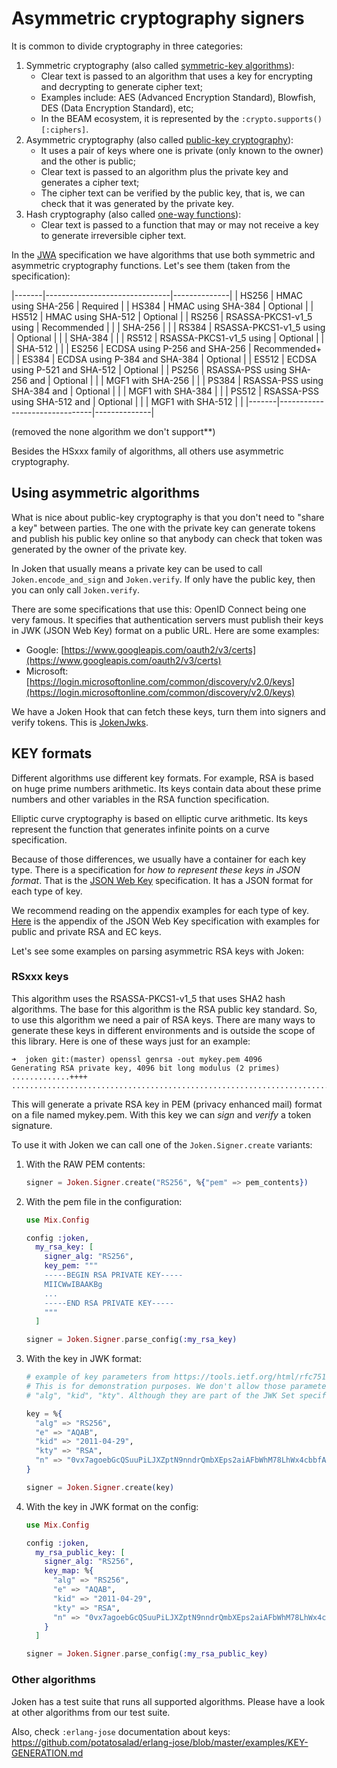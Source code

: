 # Asymmetric cryptography signers

It is common to divide cryptography in three categories:

1. Symmetric cryptography (also called [symmetric-key algorithms](https://en.wikipedia.org/wiki/Symmetric-key_algorithm)):
   - Clear text is passed to an algorithm that uses a key for encrypting and decrypting to generate cipher text;
   - Examples include: AES (Advanced Encryption Standard), Blowfish, DES (Data Encryption Standard), etc;
   - In the BEAM ecosystem, it is represented by the `:crypto.supports()[:ciphers]`.
2. Asymmetric cryptography (also called [public-key cryptography](https://en.wikipedia.org/wiki/Public-key_cryptography)):
   - It uses a pair of keys where one is private (only known to the owner) and the other is public;
   - Clear text is passed to an algorithm plus the private key and generates a cipher text;
   - The cipher text can be verified by the public key, that is, we can check that it was generated by the private key.
3. Hash cryptography (also called [one-way functions](https://en.wikipedia.org/wiki/One-way_function)):
   - Clear text is passed to a function that may or may not receive a key to generate irreversible cipher text.

In the [JWA](https://tools.ietf.org/html/rfc7518#section-3) specification we have algorithms that use both symmetric and asymmetric cryptography functions. Let's see them (taken from the specification):

|-------|-------------------------------|--------------|
| HS256 | HMAC using SHA-256            | Required     |
| HS384 | HMAC using SHA-384            | Optional     |
| HS512 | HMAC using SHA-512            | Optional     |
| RS256 | RSASSA-PKCS1-v1_5 using       | Recommended  |
|       | SHA-256                       |              |
| RS384 | RSASSA-PKCS1-v1_5 using       | Optional     |
|       | SHA-384                       |              |
| RS512 | RSASSA-PKCS1-v1_5 using       | Optional     |
|       | SHA-512                       |              |
| ES256 | ECDSA using P-256 and SHA-256 | Recommended+ |
| ES384 | ECDSA using P-384 and SHA-384 | Optional     |
| ES512 | ECDSA using P-521 and SHA-512 | Optional     |
| PS256 | RSASSA-PSS using SHA-256 and  | Optional     |
|       | MGF1 with SHA-256             |              |
| PS384 | RSASSA-PSS using SHA-384 and  | Optional     |
|       | MGF1 with SHA-384             |              |
| PS512 | RSASSA-PSS using SHA-512 and  | Optional     |
|       | MGF1 with SHA-512             |              |
|-------|-------------------------------|--------------|

(removed the none algorithm we don't support**)

Besides the HSxxx family of algorithms, all others use asymmetric cryptography.

## Using asymmetric algorithms

What is nice about public-key cryptography is that you don't need to "share a key" between parties. The one with the private key can generate tokens and publish his public key online so that anybody can check that token was generated by the owner of the private key.

In Joken that usually means a private key can be used to call `Joken.encode_and_sign` and `Joken.verify`. If only have the public key, then you can only call `Joken.verify`.

There are some specifications that use this: OpenID Connect being one very famous. It specifies that authentication servers must publish their keys in JWK (JSON Web Key) format on a public URL. Here are some examples:

- Google: [https://www.googleapis.com/oauth2/v3/certs](https://www.googleapis.com/oauth2/v3/certs)
- Microsoft: [https://login.microsoftonline.com/common/discovery/v2.0/keys](https://login.microsoftonline.com/common/discovery/v2.0/keys)

We have a Joken Hook that can fetch these keys, turn them into signers and verify tokens. This is [JokenJwks](https://github.com/joken-elixir/joken_jwks).

## KEY formats

Different algorithms use different key formats. For example, RSA is based on huge prime numbers arithmetic. Its keys contain data about these prime numbers and other variables in the RSA function specification.

Elliptic curve cryptography is based on elliptic curve arithmetic. Its keys represent the function that generates infinite points on a curve specification.

Because of those differences, we usually have a container for each key type. There is a specification for *how to represent these keys in JSON format*. That is the [JSON Web Key](https://tools.ietf.org/html/rfc7517) specification. It has a JSON format for each type of key.

We recommend reading on the appendix examples for each type of key. [Here](https://tools.ietf.org/html/rfc7517#appendix-A) is the appendix of the JSON Web Key specification with examples for public and private RSA and EC keys.

Let's see some examples on parsing asymmetric RSA keys with Joken:

### RSxxx keys

This algorithm uses the RSASSA-PKCS1-v1_5 that uses SHA2 hash algorithms. The base for this algorithm is the RSA public key standard. So, to use this algorithm we need a pair of RSA keys. There are many ways to generate these keys in different environments and is outside the scope of this library. Here is one of these ways just for an example:

``` shell
➜  joken git:(master) openssl genrsa -out mykey.pem 4096
Generating RSA private key, 4096 bit long modulus (2 primes)
.............++++
...........................................................................................................++++
```

This will generate a private RSA key in PEM (privacy enhanced mail) format on a file named mykey.pem. With this key we can *sign* and *verify* a token signature.

To use it with Joken we can call one of the `Joken.Signer.create` variants:

1.  With the RAW PEM contents:

    ``` elixir
    signer = Joken.Signer.create("RS256", %{"pem" => pem_contents})
    ```

2.  With the pem file in the configuration:

    ``` elixir
    use Mix.Config

    config :joken,
      my_rsa_key: [
        signer_alg: "RS256",
        key_pem: """
        -----BEGIN RSA PRIVATE KEY-----
        MIICWwIBAAKBg
        ...
        -----END RSA PRIVATE KEY-----
        """
      ]

    signer = Joken.Signer.parse_config(:my_rsa_key)
    ```

3.  With the key in JWK format:

    ``` elixir
    # example of key parameters from https://tools.ietf.org/html/rfc7517#appendix-A.1
    # This is for demonstration purposes. We don't allow those parameters in the map like
    # "alg", "kid", "kty". Although they are part of the JWK Set specification.

    key = %{
      "alg" => "RS256",
      "e" => "AQAB",
      "kid" => "2011-04-29",
      "kty" => "RSA",
      "n" => "0vx7agoebGcQSuuPiLJXZptN9nndrQmbXEps2aiAFbWhM78LhWx4cbbfAAtVT86zwu1RK7aPFFxuhDR1L6tSoc_BJECPebWKRXjBZCiFV4n3oknjhMstn64tZ_2W-5JsGY4Hc5n9yBXArwl93lqt7_RN5w6Cf0h4QyQ5v-65YGjQR0_FDW2QvzqY368QQMicAtaSqzs8KJZgnYb9c7d0zgdAZHzu6qMQvRL5hajrn1n91CbOpbISD08qNLyrdkt-bFTWhAI4vMQFh6WeZu0fM4lFd2NcRwr3XPksINHaQ-G_xBniIqbw0Ls1jF44-csFCur-kEgU8awapJzKnqDKgw"
    }

    signer = Joken.Signer.create(key)
    ```

4.  With the key in JWK format on the config:

    ``` elixir
    use Mix.Config

    config :joken,
      my_rsa_public_key: [
        signer_alg: "RS256",
        key_map: %{
          "alg" => "RS256",
          "e" => "AQAB",
          "kid" => "2011-04-29",
          "kty" => "RSA",
          "n" => "0vx7agoebGcQSuuPiLJXZptN9nndrQmbXEps2aiAFbWhM78LhWx4cbbfAAtVT86zwu1RK7aPFFxuhDR1L6tSoc_BJECPebWKRXjBZCiFV4n3oknjhMstn64tZ_2W-5JsGY4Hc5n9yBXArwl93lqt7_RN5w6Cf0h4QyQ5v-65YGjQR0_FDW2QvzqY368QQMicAtaSqzs8KJZgnYb9c7d0zgdAZHzu6qMQvRL5hajrn1n91CbOpbISD08qNLyrdkt-bFTWhAI4vMQFh6WeZu0fM4lFd2NcRwr3XPksINHaQ-G_xBniIqbw0Ls1jF44-csFCur-kEgU8awapJzKnqDKgw"
        }
      ]

    signer = Joken.Signer.parse_config(:my_rsa_public_key)
    ```

### Other algorithms

Joken has a test suite that runs all supported algorithms. Please have a look at other algorithms from our test suite.

Also, check `:erlang-jose` documentation about keys: https://github.com/potatosalad/erlang-jose/blob/master/examples/KEY-GENERATION.md
